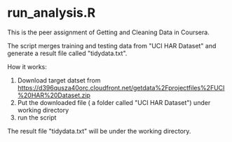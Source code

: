 run_analysis.R
=========================
This is the peer assignment of Getting and Cleaning Data in Coursera. 

The script merges training and testing data from "UCI HAR Dataset" and generate a result file called "tidydata.txt". 

How it works: 
1. Download target datset from https://d396qusza40orc.cloudfront.net/getdata%2Fprojectfiles%2FUCI%20HAR%20Dataset.zip 
2. Put the downloaded file ( a folder called "UCI HAR Dataset") under working directory
3. run the script
 
The result file "tidydata.txt" will be under the working directory. 
